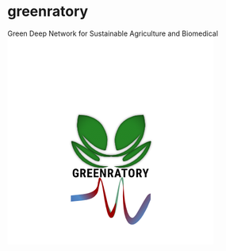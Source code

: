 # greenratory
Green Deep Network for Sustainable Agriculture and Biomedical
![alt text](https://github.com/jordanesikati/greenratory/blob/main/assets/greenratory.png)
